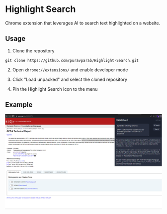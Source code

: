 # Highlight Search
Chrome extension that leverages AI to search text highlighted on a website.

## Usage
1. Clone the repository
```
git clone https://github.com/puravparab/Highlight-Search.git
```

2. Open `chrome://extensions/` and enable developer mode

3. Click "Load unpacked" and select the cloned repository

4. Pin the Highlight Search icon to the menu

## Example

![HS-1](https://github.com/puravparab/Highlight-Search/blob/2786306ade38ca8669e7eb97b367c9a5b359699d/assets/highlight-search.png)